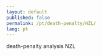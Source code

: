```yaml
---
layout: default
published: false
permalink: /pt/death-penalty/NZL/
lang: pt
---
```


death-penalty analysis NZL
